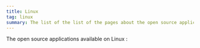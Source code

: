 ```yaml
---
title: Linux
tag: linux
summary: The list of the list of the pages about the open source applications available on Linux.
---
```


The open source applications available on Linux :